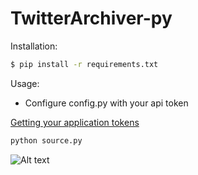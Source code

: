 # TwitterArchiver-py

Installation:

```sh
$ pip install -r requirements.txt
```

Usage:

- Configure config.py with your api token

<a href="https://python-twitter.readthedocs.io/en/latest/getting_started.html">Getting your application tokens </a>

```sh
python source.py
```

![Alt text](https://i.imgur.com/suM73Tq.png)
